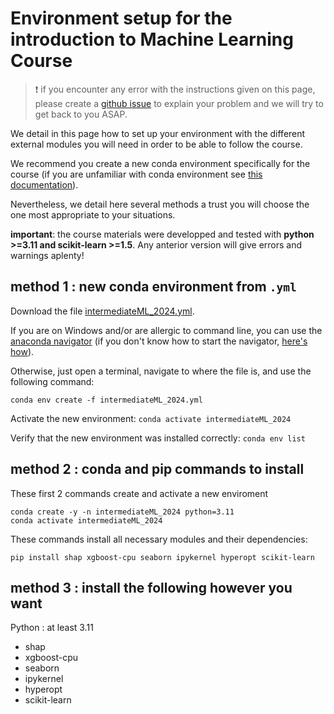 # Environment setup for the introduction to Machine Learning Course

> :exclamation: if you encounter any error with the instructions given on this page, please create a [github issue](https://github.com/sib-swiss/intermediate-machine-learning-training/issues/new) to explain your problem and we will try to get back to you ASAP.


We detail in this page how to set up your environment with the different external modules you will need in order to be able to follow the course.

We recommend you create a new conda environment specifically for the course (if you are unfamiliar with conda environment see [this documentation](https://docs.conda.io/projects/conda/en/latest/user-guide/tasks/manage-environments.html)). 

Nevertheless, we detail here several methods a trust you will choose the one most appropriate to your situations.

**important**: the course materials were developped and tested with **python >=3.11 and scikit-learn >=1.5**. Any anterior version will give errors and warnings aplenty!




## method 1 : new conda environment from `.yml`

Download the file <a href="https://downgit.github.io/#/home?url=https://github.com/sib-swiss/intermediate-machine-learning-training/blob/main/intermediateML_2024.yml" targte="_blank">intermediateML_2024.yml</a>.


If you are on Windows and/or are allergic to command line, you can use the [anaconda navigator](https://docs.anaconda.com/anaconda/navigator/tutorials/manage-environments/#importing-an-environment) (if you don't know how to start the navigator, [here's how](https://docs.anaconda.com/anaconda/navigator/getting-started/#starting-navigator)).


Otherwise, just open a terminal, navigate to where the file is, and use the following command:
```
conda env create -f intermediateML_2024.yml
```

Activate the new environment: `conda activate intermediateML_2024`

Verify that the new environment was installed correctly: `conda env list`

## method 2 : conda and pip commands to install 

These first 2 commands create and activate a new enviroment
```
conda create -y -n intermediateML_2024 python=3.11
conda activate intermediateML_2024
```

These commands install all necessary modules and their dependencies:
```
pip install shap xgboost-cpu seaborn ipykernel hyperopt scikit-learn
```


## method 3 : install the following however you want

Python : at least 3.11

 * shap 
 * xgboost-cpu 
 * seaborn 
 * ipykernel 
 * hyperopt
 * scikit-learn